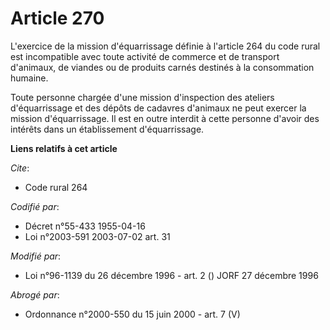 # Article 270

L'exercice de la mission d'équarrissage définie à l'article 264 du code rural est incompatible avec toute activité de
commerce et de transport d'animaux, de viandes ou de produits carnés destinés à la consommation humaine.

Toute personne chargée d'une mission d'inspection des ateliers d'équarrissage et des dépôts de cadavres d'animaux ne peut
exercer la mission d'équarrissage. Il est en outre interdit à cette personne d'avoir des intérêts dans un établissement
d'équarrissage.

**Liens relatifs à cet article**

_Cite_:

  - Code rural 264

_Codifié par_:

  - Décret n°55-433 1955-04-16
  - Loi n°2003-591 2003-07-02 art. 31

_Modifié par_:

  - Loi n°96-1139 du 26 décembre 1996 - art. 2 () JORF 27 décembre 1996

_Abrogé par_:

  - Ordonnance n°2000-550 du 15 juin 2000 - art. 7 (V)
